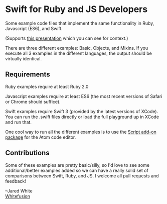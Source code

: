 # Swift for Ruby and JS Developers

Some example code files that implement the same functionality in Ruby, Javascript (ES6), and Swift.

(Supports [this presentation](http://slides.com/jaredwhite/swift) which you can see for context.)

There are three different examples: Basic, Objects, and Mixins. If you execute all 3 examples in the different languages, the output should be virtually identical.

## Requirements

Ruby examples require at least Ruby 2.0

Javascript examples require at least ES6 (the most recent versions of Safari or Chrome should suffice).

Swift examples require Swift 3 (provided by the latest versions of XCode). You can run the .swift files directly or load the full playground up in XCode and run that.

One cool way to run all the different examples is to use the [Script add-on package](https://atom.io/packages/script) for the Atom code editor.

## Contributions

Some of these examples are pretty basic/silly, so I'd love to see some additional/better examples added so we can have a really solid set of comparisons between Swift, Ruby, and JS. I welcome all pull requests and feedback!

–Jared White  
[Whitefusion](http://ux.whitefusion.io)
